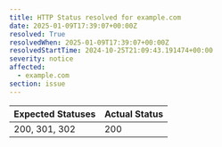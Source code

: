 ```yaml
---
title: HTTP Status resolved for example.com
date: 2025-01-09T17:39:07+00:00Z
resolved: True
resolvedWhen: 2025-01-09T17:39:07+00:00Z
resolvedStartTime: 2024-10-25T21:09:43.191474+00:00
severity: notice
affected:
  - example.com
section: issue
---
```


| Expected Statuses | Actual Status  |
|-------------------|----------------|
| 200, 301, 302 | 200 |
